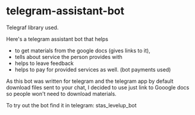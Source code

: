 # telegram-assistant-bot

Telegraf library used.

Here's a telegram assistant bot that helps 
- to get materials from the google docs (gives links to it), 
- tells about service the person provides with
- helps to leave feedback
- helps to pay for provided services as well. (bot payments used)

As this bot was written for telegram and the telegram app by default download files sent to your chat, I decided to use just link to Gooogle docs so people won't need to download materials.

To try out the bot find it in telegram:
stas_levelup_bot
